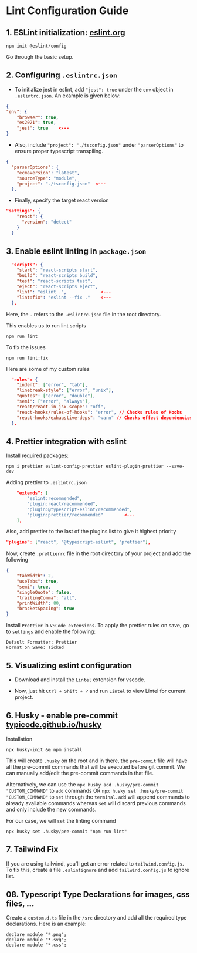 # Lint Configuration Guide

## 1. ESLint initialization: [eslint.org]("https://www.eslint.org/")

    npm init @eslint/config

Go through the basic setup.

## 2. Configuring `.eslintrc.json`

- To initialize jest in eslint, add `"jest": true` under the `env` object in `.eslintrc.json`. An example is given below:

```json
{
"env": {
    "browser": true,
    "es2021": true,
    "jest": true    <---
}
```

- Also, include `"project": "./tsconfig.json"` under `"parserOptions"` to ensure proper typescript transpiling.

```json
{
  "parserOptions": {
    "ecmaVersion": "latest",
    "sourceType": "module",
    "project": "./tsconfig.json"  <---
  },
```

- Finally, specify the target react version

```json
"settings": {
    "react": {
      "version": "detect"
    }
  }
```

## 3. Enable eslint linting in `package.json`

```json
  "scripts": {
    "start": "react-scripts start",
    "build": "react-scripts build",
    "test": "react-scripts test",
    "eject": "react-scripts eject",
    "lint": "eslint .",             <---
    "lint:fix": "eslint --fix ."    <---
  },
```

Here, the `.` refers to the `.eslintrc.json` file in the root directory.

This enables us to run lint scripts

    npm run lint

To fix the issues

    npm run lint:fix

Here are some of my custom rules

```json
  "rules": {
    "indent": ["error", "tab"],
    "linebreak-style": ["error", "unix"],
    "quotes": ["error", "double"],
    "semi": ["error", "always"],
    "react/react-in-jsx-scope": "off",
    "react-hooks/rules-of-hooks": "error", // Checks rules of Hooks 
    "react-hooks/exhaustive-deps": "warn" // Checks effect dependencies
  },
```

## 4. Prettier integration with eslint

Install required packages:

    npm i prettier eslint-config-prettier eslint-plugin-prettier --save-dev

Adding prettier to `.eslintrc.json`

```json
	"extends": [
		"eslint:recommended",
		"plugin:react/recommended",
		"plugin:@typescript-eslint/recommended",
		"plugin:prettier/recommended"        <---
	],
```

Also, add prettier to the last of the plugins list to give it highest priority

```json
"plugins": ["react", "@typescript-eslint", "prettier"],
```

Now, create `.prettierrc` file in the root directory of your project and add the following

```json
{
	"tabWidth": 2,
	"useTabs": true,
	"semi": true,
	"singleQuote": false,
	"trailingComma": "all",
	"printWidth": 80,
	"bracketSpacing": true
}
```


Install `Prettier` in `VSCode extensions`. To apply the prettier rules on save, go to `settings` and enable the following:

    Default Formatter: Prettier
    Format on Save: Ticked



## 5. Visualizing eslint configuration

- Download and install the `Lintel` extension for vscode.

- Now, just hit `Ctrl + Shift + P` and run `Lintel` to view Lintel for current project.

## 6. Husky - enable pre-commit [typicode.github.io/husky]("https://typicode.github.io/husky")

Installation

    npx husky-init && npm install

This will create `.husky` on the root and in there, the `pre-commit` file will have all the pre-commit commands that will be executed before git commit. We can manually add/edit the pre-commit commands in that file.

Alternatively, we can use the `npx husky add .husky/pre-commit "CUSTOM_COMMAND"` to `add` commands OR `npx husky set .husky/pre-commit "CUSTOM_COMMAND"` to `set` through the `terminal`. `add` will append commands to already available commands whereas `set` will discard previous commands and only include the new commands.

For our case, we will `set` the linting command

    npx husky set .husky/pre-commit "npm run lint"


## 7. Tailwind Fix
If you are using tailwind, you'll get an error related to `tailwind.config.js`. To fix this, create a file `.eslintignore` and add `tailwind.config.js` to ignore list.

## 08. Typescript Type Declarations for images, css files, ...
Create a `custom.d.ts` file in the `/src` directory and add all the required type declarations. Here is an example:

```
declare module "*.png";
declare module "*.svg";
declare module "*.css";

```
